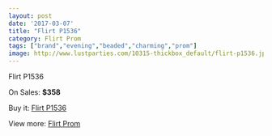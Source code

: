 ```yaml
---
layout: post
date: '2017-03-07'
title: "Flirt P1536"
category: Flirt Prom
tags: ["brand","evening","beaded","charming","prom"]
image: http://www.lustparties.com/10315-thickbox_default/flirt-p1536.jpg
---
```

Flirt P1536

On Sales: **$358**
<a href="https://www.lustparties.com/en/flirt-prom/3508-flirt-p1536.html"><amp-img layout="responsive" width="600" height="600" src="//www.lustparties.com/10315-thickbox_default/flirt-p1536.jpg" alt="Flirt P1536 0" /></a>
<a href="https://www.lustparties.com/en/flirt-prom/3508-flirt-p1536.html"><amp-img layout="responsive" width="600" height="600" src="//www.lustparties.com/10318-thickbox_default/flirt-p1536.jpg" alt="Flirt P1536 1" /></a>
<a href="https://www.lustparties.com/en/flirt-prom/3508-flirt-p1536.html"><amp-img layout="responsive" width="600" height="600" src="//www.lustparties.com/10317-thickbox_default/flirt-p1536.jpg" alt="Flirt P1536 2" /></a>
<a href="https://www.lustparties.com/en/flirt-prom/3508-flirt-p1536.html"><amp-img layout="responsive" width="600" height="600" src="//www.lustparties.com/10316-thickbox_default/flirt-p1536.jpg" alt="Flirt P1536 3" /></a>

Buy it: [Flirt P1536](https://www.lustparties.com/en/flirt-prom/3508-flirt-p1536.html "Flirt P1536")

View more: [Flirt Prom](https://www.lustparties.com/en/13-flirt-prom "Flirt Prom")